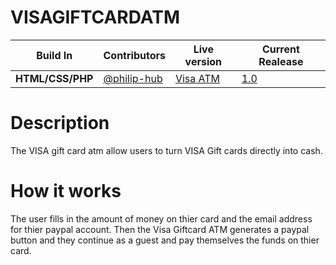 # VISAGIFTCARDATM
Build In | Contributors | Live version | Current Realease
--- | --- | --- | ---
**HTML/CSS/PHP** | [@philip-hub](https://github.com/philip-hub) | [Visa ATM](https://VISAGIFTCARD.philippounds.repl.co) | [1.0](https://github.com/philip-hub/VISAGIFTCARDATM/releases/tag/1.0)

# Description
The VISA gift card atm allow users to turn VISA Gift cards directly into cash.

# How it works
The user fills in the amount of money on thier card and the email address for thier paypal account. Then the Visa Giftcard ATM generates a paypal button and they continue as a guest and pay themselves the funds on thier card.
